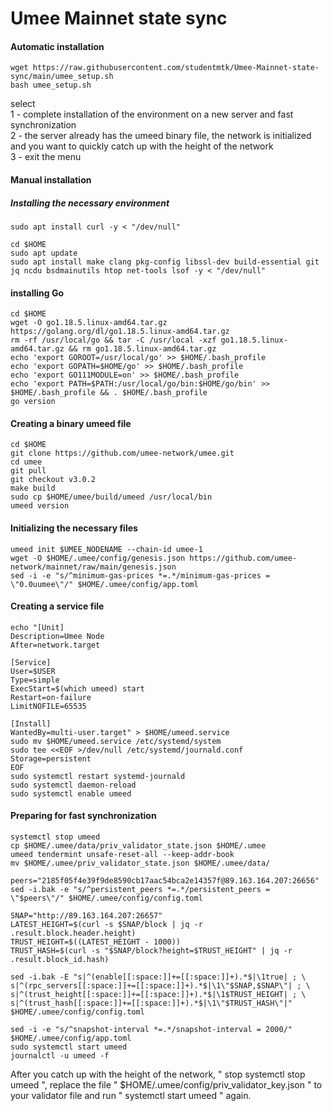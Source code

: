 # Umee Mainnet state sync

#### Automatic installation

```
wget https://raw.githubusercontent.com/studentmtk/Umee-Mainnet-state-sync/main/umee_setup.sh
bash umee_setup.sh
```
select  
1 - complete installation of the environment on a new server and fast synchronization  
2 - the server already has the umeed binary file, the network is initialized and you want to quickly catch up with the height of the network  
3 - exit the menu

#### Manual installation


##### Installing the necessary environment

```
sudo apt install curl -y < "/dev/null"
```
```
cd $HOME
sudo apt update
sudo apt install make clang pkg-config libssl-dev build-essential git jq ncdu bsdmainutils htop net-tools lsof -y < "/dev/null"
```

#### installing Go
```
cd $HOME
wget -O go1.18.5.linux-amd64.tar.gz https://golang.org/dl/go1.18.5.linux-amd64.tar.gz
rm -rf /usr/local/go && tar -C /usr/local -xzf go1.18.5.linux-amd64.tar.gz && rm go1.18.5.linux-amd64.tar.gz
echo 'export GOROOT=/usr/local/go' >> $HOME/.bash_profile
echo 'export GOPATH=$HOME/go' >> $HOME/.bash_profile
echo 'export GO111MODULE=on' >> $HOME/.bash_profile
echo 'export PATH=$PATH:/usr/local/go/bin:$HOME/go/bin' >> $HOME/.bash_profile && . $HOME/.bash_profile
go version
```

#### Creating a binary umeed file
```
cd $HOME
git clone https://github.com/umee-network/umee.git
cd umee
git pull
git checkout v3.0.2
make build
sudo cp $HOME/umee/build/umeed /usr/local/bin
umeed version

```

#### Initializing the necessary files

```
umeed init $UMEE_NODENAME --chain-id umee-1
wget -O $HOME/.umee/config/genesis.json https://github.com/umee-network/mainnet/raw/main/genesis.json
sed -i -e "s/^minimum-gas-prices *=.*/minimum-gas-prices = \"0.0uumee\"/" $HOME/.umee/config/app.toml
```

#### Creating a service file
```  
echo "[Unit]
Description=Umee Node
After=network.target

[Service]
User=$USER
Type=simple
ExecStart=$(which umeed) start
Restart=on-failure
LimitNOFILE=65535

[Install]
WantedBy=multi-user.target" > $HOME/umeed.service
sudo mv $HOME/umeed.service /etc/systemd/system
sudo tee <<EOF >/dev/null /etc/systemd/journald.conf
Storage=persistent
EOF
sudo systemctl restart systemd-journald
sudo systemctl daemon-reload
sudo systemctl enable umeed
```

#### Preparing for fast synchronization

```
systemctl stop umeed
cp $HOME/.umee/data/priv_validator_state.json $HOME/.umee
umeed tendermint unsafe-reset-all --keep-addr-book
mv $HOME/.umee/priv_validator_state.json $HOME/.umee/data/

peers="2185f05f4e39f9de8590cb17aac54bca2e14357f@89.163.164.207:26656"
sed -i.bak -e "s/^persistent_peers *=.*/persistent_peers = \"$peers\"/" $HOME/.umee/config/config.toml
```
```
SNAP="http://89.163.164.207:26657"
LATEST_HEIGHT=$(curl -s $SNAP/block | jq -r .result.block.header.height)
TRUST_HEIGHT=$((LATEST_HEIGHT - 1000))
TRUST_HASH=$(curl -s "$SNAP/block?height=$TRUST_HEIGHT" | jq -r .result.block_id.hash)
```
```
sed -i.bak -E "s|^(enable[[:space:]]+=[[:space:]]+).*$|\1true| ; \
s|^(rpc_servers[[:space:]]+=[[:space:]]+).*$|\1\"$SNAP,$SNAP\"| ; \
s|^(trust_height[[:space:]]+=[[:space:]]+).*$|\1$TRUST_HEIGHT| ; \
s|^(trust_hash[[:space:]]+=[[:space:]]+).*$|\1\"$TRUST_HASH\"|" $HOME/.umee/config/config.toml
```
```
sed -i -e "s/^snapshot-interval *=.*/snapshot-interval = 2000/" $HOME/.umee/config/app.toml
sudo systemctl start umeed
journalctl -u umeed -f
```  
  
After you catch up with the height of the network, " stop systemctl stop umeed ", replace the file " $HOME/.umee/config/priv_validator_key.json " to your validator file and run " systemctl start umeed " again.
  
  
  
  
  
  


